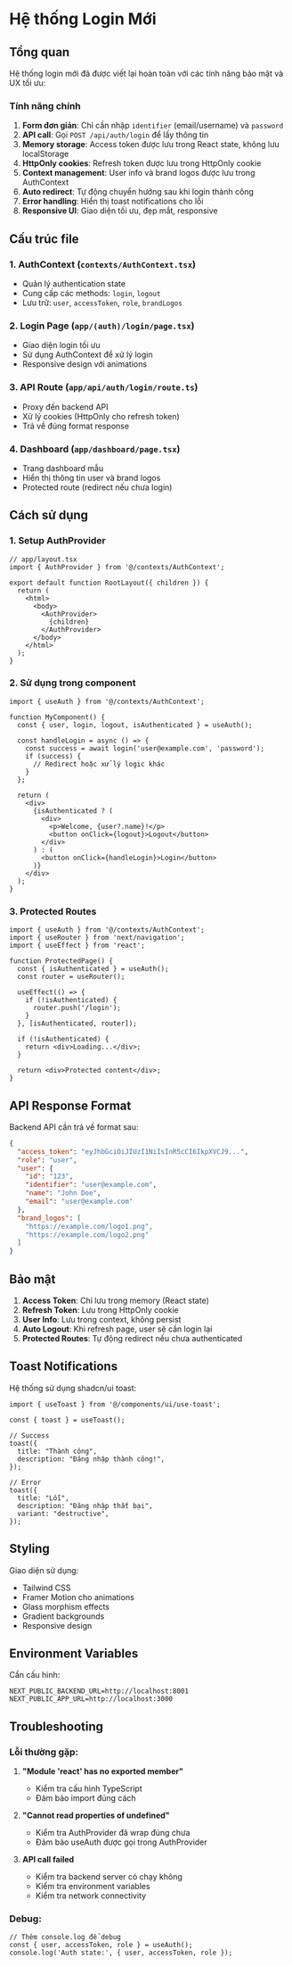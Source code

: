 # Hệ thống Login Mới

## Tổng quan

Hệ thống login mới đã được viết lại hoàn toàn với các tính năng bảo mật và UX tối ưu:

### Tính năng chính

1. **Form đơn giản**: Chỉ cần nhập `identifier` (email/username) và `password`
2. **API call**: Gọi `POST /api/auth/login` để lấy thông tin
3. **Memory storage**: Access token được lưu trong React state, không lưu localStorage
4. **HttpOnly cookies**: Refresh token được lưu trong HttpOnly cookie
5. **Context management**: User info và brand logos được lưu trong AuthContext
6. **Auto redirect**: Tự động chuyển hướng sau khi login thành công
7. **Error handling**: Hiển thị toast notifications cho lỗi
8. **Responsive UI**: Giao diện tối ưu, đẹp mắt, responsive

## Cấu trúc file

### 1. AuthContext (`contexts/AuthContext.tsx`)
- Quản lý authentication state
- Cung cấp các methods: `login`, `logout`
- Lưu trữ: `user`, `accessToken`, `role`, `brandLogos`

### 2. Login Page (`app/(auth)/login/page.tsx`)
- Giao diện login tối ưu
- Sử dụng AuthContext để xử lý login
- Responsive design với animations

### 3. API Route (`app/api/auth/login/route.ts`)
- Proxy đến backend API
- Xử lý cookies (HttpOnly cho refresh token)
- Trả về đúng format response

### 4. Dashboard (`app/dashboard/page.tsx`)
- Trang dashboard mẫu
- Hiển thị thông tin user và brand logos
- Protected route (redirect nếu chưa login)

## Cách sử dụng

### 1. Setup AuthProvider
```tsx
// app/layout.tsx
import { AuthProvider } from '@/contexts/AuthContext';

export default function RootLayout({ children }) {
  return (
    <html>
      <body>
        <AuthProvider>
          {children}
        </AuthProvider>
      </body>
    </html>
  );
}
```

### 2. Sử dụng trong component
```tsx
import { useAuth } from '@/contexts/AuthContext';

function MyComponent() {
  const { user, login, logout, isAuthenticated } = useAuth();
  
  const handleLogin = async () => {
    const success = await login('user@example.com', 'password');
    if (success) {
      // Redirect hoặc xử lý logic khác
    }
  };
  
  return (
    <div>
      {isAuthenticated ? (
        <div>
          <p>Welcome, {user?.name}!</p>
          <button onClick={logout}>Logout</button>
        </div>
      ) : (
        <button onClick={handleLogin}>Login</button>
      )}
    </div>
  );
}
```

### 3. Protected Routes
```tsx
import { useAuth } from '@/contexts/AuthContext';
import { useRouter } from 'next/navigation';
import { useEffect } from 'react';

function ProtectedPage() {
  const { isAuthenticated } = useAuth();
  const router = useRouter();
  
  useEffect(() => {
    if (!isAuthenticated) {
      router.push('/login');
    }
  }, [isAuthenticated, router]);
  
  if (!isAuthenticated) {
    return <div>Loading...</div>;
  }
  
  return <div>Protected content</div>;
}
```

## API Response Format

Backend API cần trả về format sau:

```json
{
  "access_token": "eyJhbGciOiJIUzI1NiIsInR5cCI6IkpXVCJ9...",
  "role": "user",
  "user": {
    "id": "123",
    "identifier": "user@example.com",
    "name": "John Doe",
    "email": "user@example.com"
  },
  "brand_logos": [
    "https://example.com/logo1.png",
    "https://example.com/logo2.png"
  ]
}
```

## Bảo mật

1. **Access Token**: Chỉ lưu trong memory (React state)
2. **Refresh Token**: Lưu trong HttpOnly cookie
3. **User Info**: Lưu trong context, không persist
4. **Auto Logout**: Khi refresh page, user sẽ cần login lại
5. **Protected Routes**: Tự động redirect nếu chưa authenticated

## Toast Notifications

Hệ thống sử dụng shadcn/ui toast:

```tsx
import { useToast } from '@/components/ui/use-toast';

const { toast } = useToast();

// Success
toast({
  title: "Thành công",
  description: "Đăng nhập thành công!",
});

// Error
toast({
  title: "Lỗi",
  description: "Đăng nhập thất bại",
  variant: "destructive",
});
```

## Styling

Giao diện sử dụng:
- Tailwind CSS
- Framer Motion cho animations
- Glass morphism effects
- Gradient backgrounds
- Responsive design

## Environment Variables

Cần cấu hình:

```env
NEXT_PUBLIC_BACKEND_URL=http://localhost:8001
NEXT_PUBLIC_APP_URL=http://localhost:3000
```

## Troubleshooting

### Lỗi thường gặp:

1. **"Module 'react' has no exported member"**
   - Kiểm tra cấu hình TypeScript
   - Đảm bảo import đúng cách

2. **"Cannot read properties of undefined"**
   - Kiểm tra AuthProvider đã wrap đúng chưa
   - Đảm bảo useAuth được gọi trong AuthProvider

3. **API call failed**
   - Kiểm tra backend server có chạy không
   - Kiểm tra environment variables
   - Kiểm tra network connectivity

### Debug:

```tsx
// Thêm console.log để debug
const { user, accessToken, role } = useAuth();
console.log('Auth state:', { user, accessToken, role });
``` 